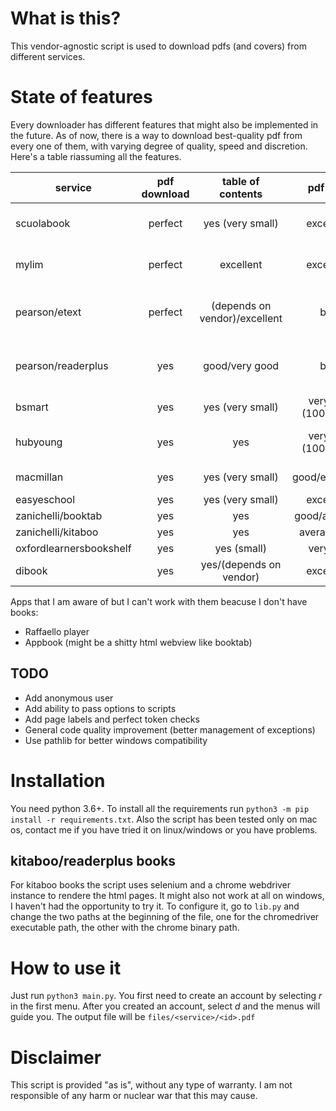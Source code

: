 # What is this?
This vendor-agnostic script is used to download pdfs (and covers) from different services.
# State of features
Every downloader has different features that might also be implemented in the future. As of now, there is a way to download best-quality pdf from every one of them, with varying degree of quality, speed and discretion. Here's a table riassuming all the features.

| service | pdf download | table of contents | pdf size | max logins | page labels | login expire | cover | redered |
| ------- | :----------: | :---------------: | :------: | :--------: | :---------: | :----------: | :---: | :-----: |
| scuolabook | perfect | yes (very small) | excellent | very restrictive | not yet/depends on vendor | never | yes | no |
| mylim | perfect | excellent | excellent | no | not yet/depends on vendor | ? | yes | no |
| pearson/etext | perfect | (depends on vendor)/excellent | big | no | no/depends on vendor | very fast (30 min) | yes | sometimes |
| pearson/readerplus | yes | good/very good | big | no | no/depends on vendor | very fast (30 min) | yes | no |
| bsmart | yes | yes (very small) | very big (100+ mb) | no | not yet | ? | yes | no |
| hubyoung | yes | yes | very big (100+ mb) | yes (disable because glitches) | not yet | ? | yes | no |
| macmillan | yes | yes (very small) | good/excellent | no/1token4ever | no | never | yes (?) | no |
| easyeschool | yes | yes (very small) | excellent | no/1token4ever | no | never | yes | no |
| zanichelli/booktab | yes | yes | good/average | yes | yes | ? | yes | no |
| zanichelli/kitaboo | yes | yes | average/big | yes | yes | ? | yes | yes |
| oxfordlearnersbookshelf | yes | yes (small) | very big | ? | not yet/no | ? | yes | no |
| dibook | yes | yes/(depends on vendor) | excellent | ? | not yet/no | ? | yes | no |

Apps that I am aware of but I can't work with them beacuse I don't have books:
 - Raffaello player
 - Appbook (might be a shitty html webview like booktab)

## TODO
 - Add anonymous user
 - Add ability to pass options to scripts
 - Add page labels and perfect token checks
 - General code quality improvement (better management of exceptions)
 - Use pathlib for better windows compatibility

# Installation
You need python 3.6+. To install all the requirements run ```python3 -m pip install -r requirements.txt```. Also the script has been tested only on mac os, contact me if you have tried it on linux/windows or you have problems.
## kitaboo/readerplus books
For kitaboo books the script uses selenium and a chrome webdriver instance to rendere the html pages. It might also not work at all on windows, I haven't had the opportunity to try it. To configure it, go to ```lib.py``` and change the two paths at the beginning of the file, one for the chromedriver executable path, the other with the chrome binary path.
# How to use it
Just run ```python3 main.py```. You first need to create an account by selecting *r* in the first menu. After you created an account, select *d* and the menus will guide you. The output file will be ```files/<service>/<id>.pdf```
# Disclaimer
This script is provided "as is", without any type of warranty. I am not responsible of any harm or nuclear war that this may cause.
